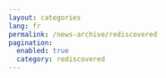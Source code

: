 ```yaml
---
layout: categories
lang: fr
permalink: /news-archive/rediscovered
pagination: 
  enabled: true
  category: rediscovered
---
```

